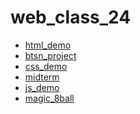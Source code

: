 # web_class_24
<ul>
  <li><a href="html_demo" target="_blank">html_demo<a/></li>
    <li><a href="btsn_project" target="_blank">btsn_project<a/></li>
      <li><a href="css_demo" target="_blank">css_demo<a/></li>
        <li><a href="midterm" target="_blank">midterm<a/></li>
          <li><a href="js_demo" target="_blank">js_demo<a/></li>
            <li><a href="magic_8ball" target="_blank">magic_8ball<a/></li>
</ul>
